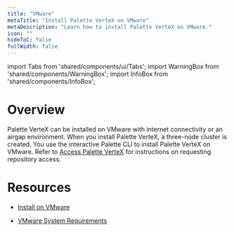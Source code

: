 ```yaml
---
title: "VMware"
metaTitle: "Install Palette VerteX on VMware"
metaDescription: "Learn how to install Palette VerteX on VMware."
icon: ""
hideToC: false
fullWidth: false
---
```



import Tabs from 'shared/components/ui/Tabs';
import WarningBox from 'shared/components/WarningBox';
import InfoBox from 'shared/components/InfoBox';


# Overview

Palette VerteX can be installed on VMware with internet connectivity or an airgap environment. When you install Palette VerteX, a three-node cluster is created. You use the interactive Palette CLI to install Palette VerteX on VMware. Refer to [Access Palette VerteX](/vertex#accesspalettevertex) for instructions on requesting repository access.

# Resources

- [Install on VMware](/vertex/install-palette-vertex/install-on-vmware/install)


<!-- - [Install in an Air Gap Environment](/vertex/install-palette-vertex/install-on-vmware/install-airgap) -->


- [VMware System Requirements](/vertex/install-palette-vertex/install-on-vmware/vmware-system-requirements)

<br />

<br />
   